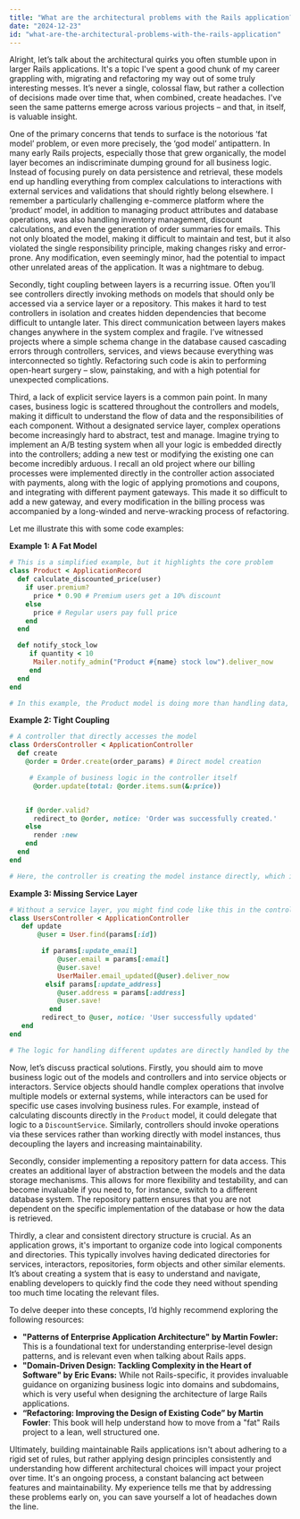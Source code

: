 ```yaml
---
title: "What are the architectural problems with the Rails application?"
date: "2024-12-23"
id: "what-are-the-architectural-problems-with-the-rails-application"
---
```


Alright, let’s talk about the architectural quirks you often stumble upon in larger Rails applications. It's a topic I've spent a good chunk of my career grappling with, migrating and refactoring my way out of some truly interesting messes. It’s never a single, colossal flaw, but rather a collection of decisions made over time that, when combined, create headaches. I've seen the same patterns emerge across various projects – and that, in itself, is valuable insight.

One of the primary concerns that tends to surface is the notorious ‘fat model’ problem, or even more precisely, the ‘god model’ antipattern. In many early Rails projects, especially those that grew organically, the model layer becomes an indiscriminate dumping ground for all business logic. Instead of focusing purely on data persistence and retrieval, these models end up handling everything from complex calculations to interactions with external services and validations that should rightly belong elsewhere. I remember a particularly challenging e-commerce platform where the ‘product’ model, in addition to managing product attributes and database operations, was also handling inventory management, discount calculations, and even the generation of order summaries for emails. This not only bloated the model, making it difficult to maintain and test, but it also violated the single responsibility principle, making changes risky and error-prone. Any modification, even seemingly minor, had the potential to impact other unrelated areas of the application. It was a nightmare to debug.

Secondly, tight coupling between layers is a recurring issue. Often you’ll see controllers directly invoking methods on models that should only be accessed via a service layer or a repository. This makes it hard to test controllers in isolation and creates hidden dependencies that become difficult to untangle later. This direct communication between layers makes changes anywhere in the system complex and fragile. I’ve witnessed projects where a simple schema change in the database caused cascading errors through controllers, services, and views because everything was interconnected so tightly. Refactoring such code is akin to performing open-heart surgery – slow, painstaking, and with a high potential for unexpected complications.

Third, a lack of explicit service layers is a common pain point. In many cases, business logic is scattered throughout the controllers and models, making it difficult to understand the flow of data and the responsibilities of each component. Without a designated service layer, complex operations become increasingly hard to abstract, test and manage. Imagine trying to implement an A/B testing system when all your logic is embedded directly into the controllers; adding a new test or modifying the existing one can become incredibly arduous. I recall an old project where our billing processes were implemented directly in the controller action associated with payments, along with the logic of applying promotions and coupons, and integrating with different payment gateways. This made it so difficult to add a new gateway, and every modification in the billing process was accompanied by a long-winded and nerve-wracking process of refactoring.

Let me illustrate this with some code examples:

**Example 1: A Fat Model**

```ruby
# This is a simplified example, but it highlights the core problem
class Product < ApplicationRecord
  def calculate_discounted_price(user)
    if user.premium?
      price * 0.90 # Premium users get a 10% discount
    else
      price # Regular users pay full price
    end
  end

  def notify_stock_low
     if quantity < 10
      Mailer.notify_admin("Product #{name} stock low").deliver_now
     end
  end
end

# In this example, the Product model is doing more than handling data, and is responsible for logic that does not necessarily belong to it.
```

**Example 2: Tight Coupling**

```ruby
# A controller that directly accesses the model
class OrdersController < ApplicationController
  def create
    @order = Order.create(order_params) # Direct model creation

     # Example of business logic in the controller itself
      @order.update(total: @order.items.sum(&:price))


    if @order.valid?
      redirect_to @order, notice: 'Order was successfully created.'
    else
      render :new
    end
  end
end

# Here, the controller is creating the model instance directly, which is then updated using complex logic, it is not using a designated service.
```

**Example 3: Missing Service Layer**

```ruby
# Without a service layer, you might find code like this in the controller
class UsersController < ApplicationController
   def update
       @user = User.find(params[:id])

        if params[:update_email]
            @user.email = params[:email]
            @user.save!
            UserMailer.email_updated(@user).deliver_now
         elsif params[:update_address]
            @user.address = params[:address]
            @user.save!
          end
        redirect_to @user, notice: 'User successfully updated'
   end
end

# The logic for handling different updates are directly handled by the controller, rather than a service that should handle it.
```

Now, let’s discuss practical solutions. Firstly, you should aim to move business logic out of the models and controllers and into service objects or interactors. Service objects should handle complex operations that involve multiple models or external systems, while interactors can be used for specific use cases involving business rules. For example, instead of calculating discounts directly in the `Product` model, it could delegate that logic to a `DiscountService`. Similarly, controllers should invoke operations via these services rather than working directly with model instances, thus decoupling the layers and increasing maintainability.

Secondly, consider implementing a repository pattern for data access. This creates an additional layer of abstraction between the models and the data storage mechanisms. This allows for more flexibility and testability, and can become invaluable if you need to, for instance, switch to a different database system. The repository pattern ensures that you are not dependent on the specific implementation of the database or how the data is retrieved.

Thirdly, a clear and consistent directory structure is crucial. As an application grows, it's important to organize code into logical components and directories. This typically involves having dedicated directories for services, interactors, repositories, form objects and other similar elements. It’s about creating a system that is easy to understand and navigate, enabling developers to quickly find the code they need without spending too much time locating the relevant files.

To delve deeper into these concepts, I’d highly recommend exploring the following resources:

*   **"Patterns of Enterprise Application Architecture" by Martin Fowler:** This is a foundational text for understanding enterprise-level design patterns, and is relevant even when talking about Rails apps.
*   **"Domain-Driven Design: Tackling Complexity in the Heart of Software" by Eric Evans:** While not Rails-specific, it provides invaluable guidance on organizing business logic into domains and subdomains, which is very useful when designing the architecture of large Rails applications.
*  **“Refactoring: Improving the Design of Existing Code” by Martin Fowler**: This book will help understand how to move from a "fat" Rails project to a lean, well structured one.

Ultimately, building maintainable Rails applications isn't about adhering to a rigid set of rules, but rather applying design principles consistently and understanding how different architectural choices will impact your project over time. It's an ongoing process, a constant balancing act between features and maintainability. My experience tells me that by addressing these problems early on, you can save yourself a lot of headaches down the line.
